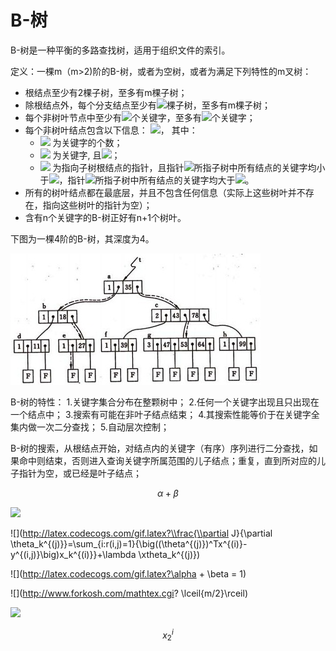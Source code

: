 # B-树

B-树是一种平衡的多路查找树，适用于组织文件的索引。

定义：一棵m（m>2)阶的B-树，或者为空树，或者为满足下列特性的m叉树：
- 根结点至少有2棵子树，至多有m棵子树；
- 除根结点外，每个分支结点至少有<img src="http://www.forkosh.com/mathtex.cgi? \lceil{m/2}\rceil">棵子树，至多有m棵子树；
- 每个非树叶节点中至少有<img src="http://www.forkosh.com/mathtex.cgi? \lceil{m/2}\rceil - 1 ">个关键字，至多有<img src="http://www.forkosh.com/mathtex.cgi? m - 1 ">个关键字；
- 每个非树叶结点包含以下信息：
<img src="http://www.forkosh.com/mathtex.cgi? (n, A_0, K_1, A_1, K_2, A_2, ..., K_n, A_n)">，
其中：
  - <img src="http://www.forkosh.com/mathtex.cgi? n (\lceil{m/2}\rceil - 1 \le n \le m - 1)"> 为关键字的个数；
  - <img src="http://www.forkosh.com/mathtex.cgi? K_i"> 为关键字, 且<img src="http://www.forkosh.com/mathtex.cgi? K_i < K_{i+1} (i = 1, 2, \ldots, n)">；
  - <img src="http://www.forkosh.com/mathtex.cgi? A_i (i = 0, 1, 2, \ldots, n)"> 为指向子树根结点的指针，且指针<img src="http://www.forkosh.com/mathtex.cgi? A_{i-1}">所指子树中所有结点的关键字均小于<img src="http://www.forkosh.com/mathtex.cgi? K_i (i = 1, 2, \ldots, n)">，指针<img src="http://www.forkosh.com/mathtex.cgi? A_i">所指子树中所有结点的关键字均大于<img src="http://www.forkosh.com/mathtex.cgi? K_i (i = 1, 2, \ldots, n)">。
- 所有的树叶结点都在最底层，并且不包含任何信息（实际上这些树叶并不存在，指向这些树叶的指针为空）；
- 含有n个关键字的B-树正好有n+1个树叶。

下图为一棵4阶的B-树，其深度为4。

![](https://github.com/BrentHuang/code_kata/blob/master/data_structrue/b_tree.jpg)

B-树的特性：
       1.关键字集合分布在整颗树中；
       2.任何一个关键字出现且只出现在一个结点中；
       3.搜索有可能在非叶子结点结束；
       4.其搜索性能等价于在关键字全集内做一次二分查找；
       5.自动层次控制；

B-树的搜索，从根结点开始，对结点内的关键字（有序）序列进行二分查找，如果命中则结束，否则进入查询关键字所属范围的儿子结点；重复，直到所对应的儿子指针为空，或已经是叶子结点；

$$ \alpha + \beta $$

<img src="http://latex.codecogs.com/gif.latex?\frac{\partial J}{\partial \theta_k^{(j)}}=\sum_{i:r(i,j)=1}{\big((\theta^{(j)})^Tx^{(i)}-y^{(i,j)}\big)x_k^{(i)}}+\lambda \theta_k^{(j)}" />  

![](http://latex.codecogs.com/gif.latex?\\frac{\\partial J}{\\partial \\theta_k^{(j)}}=\\sum_{i:r(i,j)=1}{\\big((\\theta^{(j)})^Tx^{(i)}-y^{(i,j)}\\big)x_k^{(i)}}+\\lambda \\xtheta_k^{(j)})

![](http://latex.codecogs.com/gif.latex?\alpha + \beta = 1)

![](http://www.forkosh.com/mathtex.cgi? \lceil{m/2}\rceil)

![](http://latex.codecogs.com/gif.latex?\lceil{m/2}\rceil)

$$ x^i_2 $$